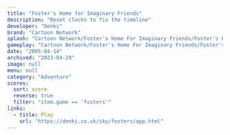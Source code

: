 ```yaml
---
title: "Foster's Home for Imaginary Friends"
description: "Reset clocks to fix the timeline"
developer: "Denki"
brand: "Cartoon Network"
splash: "Cartoon Network/Foster's Home For Imaginary Friends/Foster's Home For Imaginary Friends/Splash.jpg"
gameplay: "Cartoon Network/Foster's Home For Imaginary Friends/Foster's Home For Imaginary Friends/PlayClockRoom.jpg"
date: "2005-04-14"
archived: "2023-04-29"
image: null
menu: null
category: "Adventure"
scores:
  sort: score
  reverse: true
  filter: "item.game == 'fosters'"
links:
  - title: Play
    url: "https://denki.co.uk/sky/fosters/app.html"
---
```

